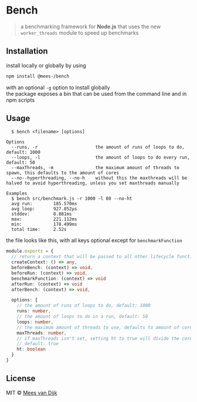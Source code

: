 # Bench

> a benchmarking framework for **Node.js** that uses the new `worker_threads` module to speed up benchmarks

## Installation

install locally or globally by using

```bash
npm install @mees-/bench
```

with an optional `-g` option to install globally  
the package exposes a bin that can be used from the command line and in npm scripts

## Usage

```
  $ bench <filename> [options]

Options
  --runs, -r                      the amount of runs of loops to do, default: 1000
  --loops, -l                     the amount of loops to do every run, default: 50
  --maxThreads, -m                the maximum amount of threads to spawn, this defaults to the amount of cores
  --no--hyperthreading, --no-h    without this the maxthreads will be halved to avoid hyperthreading, unless you set maxthreads manually

Examples
  $ bench src/benchmark.js -r 1000 -l 80 --no-ht
  avg run:        185.570ms
  avg loop:       927.852µs
  stddev:         8.881ms
  max:            221.112ms
  min:            178.499ms
  total time:     2.52s
```

the file looks like this, with all keys optional except for `benchmarkFunction`

```ts
module.exports = {
  // return a context that will be passed to all other lifecycle functions
  createContext: () => any,
  beforeBench: (context) => void,
  beforeRun: (context) => void,
  benchmarkFunction: (context) => void
  afterRun: (context) => void
  afterBench: (context) => void,

  options: {
    // the amount of runs of loops to do, default: 1000
    runs: number,
    // the amount of loops to do in a run, default: 50
    loops: number,
    // the maximum amount of threads to use, defaults to amount of cores
    maxThreads: number,
    // if maxThreads isn't set, setting ht to true will divide the cores by 2 to avoid hyperthreading
    // default: true
    ht: boolean
  }
}
```

## License

MIT © [Mees van Dijk](https://github.com/mees-/bench)
